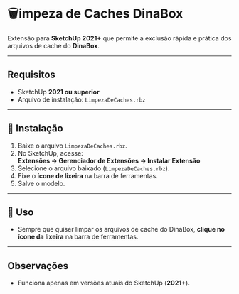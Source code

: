 # 🗑️impeza de Caches DinaBox  

Extensão para **SketchUp 2021+** que permite a exclusão rápida e prática dos arquivos de cache do **DinaBox**.  

---

## Requisitos  
- SketchUp **2021 ou superior**  
- Arquivo de instalação: `LimpezaDeCaches.rbz`  

---

## 🚀 Instalação  
1. Baixe o arquivo `LimpezaDeCaches.rbz`.  
2. No SketchUp, acesse:  
   **Extensões → Gerenciador de Extensões → Instalar Extensão**  
3. Selecione o arquivo baixado (`LimpezaDeCaches.rbz`).  
4. Fixe o **ícone de lixeira** na barra de ferramentas.  
5. Salve o modelo.  

---

## 🧹 Uso  
- Sempre que quiser limpar os arquivos de cache do DinaBox, **clique no ícone da lixeira** na barra de ferramentas.  

---

## Observações  
- Funciona apenas em versões atuais do SketchUp (**2021+**).  
 
